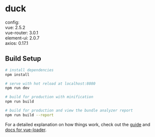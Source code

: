 # duck

config:    
vue: 2.5.2    
vue-router: 3.0.1     
element-ui: 2.0.7    
axios: 0.17.1    

## Build Setup

``` bash
# install dependencies
npm install

# serve with hot reload at localhost:8080
npm run dev

# build for production with minification
npm run build

# build for production and view the bundle analyzer report
npm run build --report
```

For a detailed explanation on how things work, check out the [guide](http://vuejs-templates.github.io/webpack/) and [docs for vue-loader](http://vuejs.github.io/vue-loader).
